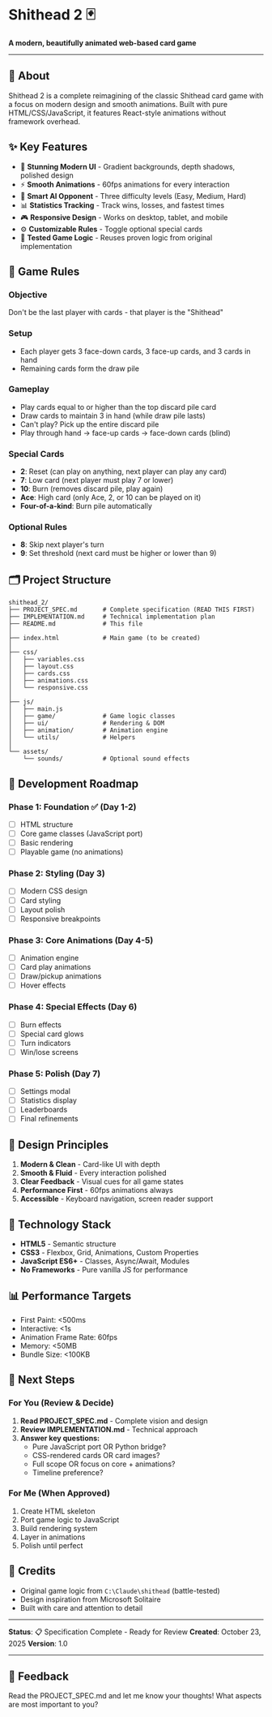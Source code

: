 # Shithead 2 🃏

**A modern, beautifully animated web-based card game**

---

## 📖 About

Shithead 2 is a complete reimagining of the classic Shithead card game with a focus on modern design and smooth animations. Built with pure HTML/CSS/JavaScript, it features React-style animations without framework overhead.

## ✨ Key Features

- 🎨 **Stunning Modern UI** - Gradient backgrounds, depth shadows, polished design
- ⚡ **Smooth Animations** - 60fps animations for every interaction
- 🤖 **Smart AI Opponent** - Three difficulty levels (Easy, Medium, Hard)
- 📊 **Statistics Tracking** - Track wins, losses, and fastest times
- 🎮 **Responsive Design** - Works on desktop, tablet, and mobile
- ⚙️ **Customizable Rules** - Toggle optional special cards
- 🎯 **Tested Game Logic** - Reuses proven logic from original implementation

## 🎯 Game Rules

### Objective
Don't be the last player with cards - that player is the "Shithead"

### Setup
- Each player gets 3 face-down cards, 3 face-up cards, and 3 cards in hand
- Remaining cards form the draw pile

### Gameplay
- Play cards equal to or higher than the top discard pile card
- Draw cards to maintain 3 in hand (while draw pile lasts)
- Can't play? Pick up the entire discard pile
- Play through hand → face-up cards → face-down cards (blind)

### Special Cards
- **2**: Reset (can play on anything, next player can play any card)
- **7**: Low card (next player must play 7 or lower)
- **10**: Burn (removes discard pile, play again)
- **Ace**: High card (only Ace, 2, or 10 can be played on it)
- **Four-of-a-kind**: Burn pile automatically

### Optional Rules
- **8**: Skip next player's turn
- **9**: Set threshold (next card must be higher or lower than 9)

## 🗂️ Project Structure

```
shithead_2/
├── PROJECT_SPEC.md       # Complete specification (READ THIS FIRST)
├── IMPLEMENTATION.md     # Technical implementation plan
├── README.md             # This file
│
├── index.html            # Main game (to be created)
│
├── css/
│   ├── variables.css
│   ├── layout.css
│   ├── cards.css
│   ├── animations.css
│   └── responsive.css
│
├── js/
│   ├── main.js
│   ├── game/             # Game logic classes
│   ├── ui/               # Rendering & DOM
│   ├── animation/        # Animation engine
│   └── utils/            # Helpers
│
└── assets/
    └── sounds/           # Optional sound effects
```

## 🚀 Development Roadmap

### Phase 1: Foundation ✅ (Day 1-2)
- [ ] HTML structure
- [ ] Core game classes (JavaScript port)
- [ ] Basic rendering
- [ ] Playable game (no animations)

### Phase 2: Styling (Day 3)
- [ ] Modern CSS design
- [ ] Card styling
- [ ] Layout polish
- [ ] Responsive breakpoints

### Phase 3: Core Animations (Day 4-5)
- [ ] Animation engine
- [ ] Card play animations
- [ ] Draw/pickup animations
- [ ] Hover effects

### Phase 4: Special Effects (Day 6)
- [ ] Burn effects
- [ ] Special card glows
- [ ] Turn indicators
- [ ] Win/lose screens

### Phase 5: Polish (Day 7)
- [ ] Settings modal
- [ ] Statistics display
- [ ] Leaderboards
- [ ] Final refinements

## 🎨 Design Principles

1. **Modern & Clean** - Card-like UI with depth
2. **Smooth & Fluid** - Every interaction polished
3. **Clear Feedback** - Visual cues for all game states
4. **Performance First** - 60fps animations always
5. **Accessible** - Keyboard navigation, screen reader support

## 🔧 Technology Stack

- **HTML5** - Semantic structure
- **CSS3** - Flexbox, Grid, Animations, Custom Properties
- **JavaScript ES6+** - Classes, Async/Await, Modules
- **No Frameworks** - Pure vanilla JS for performance

## 📊 Performance Targets

- First Paint: <500ms
- Interactive: <1s
- Animation Frame Rate: 60fps
- Memory: <50MB
- Bundle Size: <100KB

## 🎯 Next Steps

### For You (Review & Decide)

1. **Read PROJECT_SPEC.md** - Complete vision and design
2. **Review IMPLEMENTATION.md** - Technical approach
3. **Answer key questions:**
   - Pure JavaScript port OR Python bridge?
   - CSS-rendered cards OR card images?
   - Full scope OR focus on core + animations?
   - Timeline preference?

### For Me (When Approved)

1. Create HTML skeleton
2. Port game logic to JavaScript
3. Build rendering system
4. Layer in animations
5. Polish until perfect

## 📝 Credits

- Original game logic from `C:\Claude\shithead` (battle-tested)
- Design inspiration from Microsoft Solitaire
- Built with care and attention to detail

---

**Status**: 📋 Specification Complete - Ready for Review
**Created**: October 23, 2025
**Version**: 1.0

---

## 💬 Feedback

Read the PROJECT_SPEC.md and let me know your thoughts!
What aspects are most important to you?
